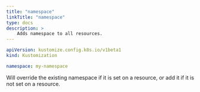 ```yaml
---
title: "namespace"
linkTitle: "namespace"
type: docs
description: >
    Adds namespace to all resources.
---
```


```yaml
apiVersion: kustomize.config.k8s.io/v1beta1
kind: Kustomization

namespace: my-namespace
```

Will override the existing namespace if it is set on a resource, or add it
if it is not set on a resource.
